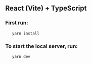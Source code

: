 ## React (Vite) + TypeScript

### First run:
```
   yarn install
```

### To start the local server, run:
```
   yarn dev
```
